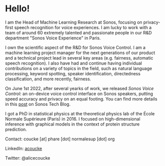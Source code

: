 # Hello!

I am the Head of Machine Learning Research at Sonos, focusing on privacy-first speech recognition for voice experiences. I am lucky to work with a team of around 60 extremely talented and passionate people in our R&D department "Sonos Voice Experience" in Paris. 

I own the scientific aspect of the R&D for Sonos Voice Control.
I am a machine learning project manager for the next generations of our product and a technical project lead in several key areas (e.g. fairness, automatic speech recognition). I also have had and continue having individual contributions on a variety of topics in the field, such as natural language processing, keyword spotting, speaker identification, directedness classification, and more recently, fairness.

On June 1st 2022, after several yearks of work, we released _Sonos Voice Control_: an on-device voice control interface on Sonos speakers, putting speed accuracy and privacy on an equal footing. You can find more details in this [post](https://tech-blog.sonos.com/posts/on-device-voice-control-on-sonos-speakers/) on Sonos Tech Blog.

I got a PhD in statistical physics at the theoretical physics lab of the École Normale Supérieure (Paris) in 2016. I focused on high-dimensional inference with graphical models in the context of protein structure prediction.

Contact: coucke [at] phare [dot] normalesup [dot] org

LinkedIn: [acoucke](https://www.linkedin.com/in/acoucke/)

Twitter: @alicecoucke
